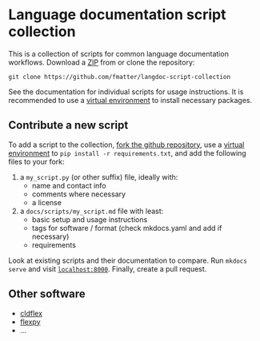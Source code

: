 # Language documentation script collection
This is a collection of scripts for common language documentation workflows.
Download a [ZIP](https://github.com/fmatter/langdoc-script-collection/archive/refs/heads/main.zip) from or clone the repository:

```
git clone https://github.com/fmatter/langdoc-script-collection
```

See the documentation for individual scripts for usage instructions.
It is recommended to use a [virtual environment](https://docs.python.org/3/library/venv.html) to install necessary packages.

## Contribute a new script
To add a script to the collection, [fork the github repository](https://github.com/fmatter/langdoc-script-collection/fork), use a [virtual environment](https://docs.python.org/3/library/venv.html) to `pip install -r requirements.txt`, and add the following files to your fork:

1. a `my_script.py` (or other suffix) file, ideally with:
    * name and contact info
    * comments where necessary
    * a license
2. a `docs/scripts/my_script.md` file with least:
    * basic setup and usage instructions
    * tags for software / format (check mkdocs.yaml and add if necessary)
    * requirements

Look at existing scripts and their documentation to compare.
Run `mkdocs serve` and visit [`localhost:8000`](http://localhost:8000).
Finally, create a pull request.

## Other software
* [cldflex](https://github.com/fmatter/cldflex/)
* [flexpy](https://github.com/Kuhron/flexpy)
* ...
